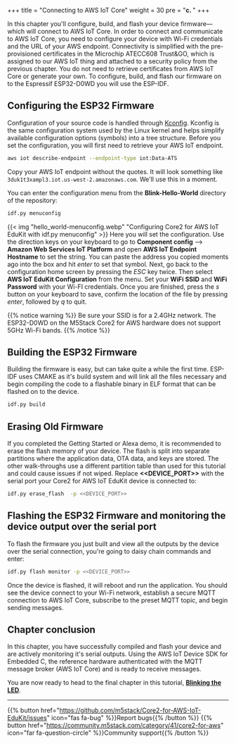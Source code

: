 +++
title = "Connecting to AWS IoT Core"
weight = 30
pre = "<b>c. </b>"
+++

In this chapter you'll configure, build, and flash your device firmware—which will connect to AWS IoT Core. In order to connect and communicate to AWS IoT Core, you need to configure your device with Wi-Fi credentials and the URL of your AWS endpoint. Connectivity is simplified with the pre-provisioned certificates in the Microchip ATECC608 Trust&GO, which is assigned to our AWS IoT thing and attached to a security policy from the previous chapter. You do not need to retrieve certificates from AWS IoT Core or generate your own. To configure, build, and flash our firmware on to the Espressif ESP32-D0WD you will use the ESP-IDF.

## Configuring the ESP32 Firmware
Configuration of your source code is handled through [Kconfig](https://www.kernel.org/doc/html/latest/kbuild/kconfig-language.html). Kconfig is the same configuration system used by the Linux kernel and helps simplify available configuration options (symbols) into a tree structure. Before you set the configuration, you will first need to retrieve your AWS IoT endpoint.

```bash
aws iot describe-endpoint --endpoint-type iot:Data-ATS
```
Copy your AWS IoT endpoint without the quotes. It will look something like `3duk1t3xampl3.iot.us-west-2.amazonaws.com`. We'll use this in a moment.

You can enter the configuration menu from the **Blink-Hello-World** directory of the repository:
```bash
idf.py menuconfig
```
{{< img "hello_world-menuconfig.webp" "Configuring Core2 for AWS IoT EduKit with idf.py menuconfig" >}}
Here you will set the configuration. Use the direction keys on your keyboard to go to **Component config** --> **Amazon Web Services IoT Platform** and open **AWS IoT Endpoint Hostname** to set the string. You can paste the address you copied moments ago into the box and hit _enter_ to set that symbol. Next, go back to the configuration home screen by pressing the *ESC* key twice. Then select **AWS IoT EduKit Configuration** from the menu. Set your **WiFi SSID** and **WiFi Password** with your Wi-FI credentials. Once you are finished, press the *s* button on your keyboard to save, confirm the location of the file by pressing *enter*, followed by *q* to quit.

{{% notice warning %}}
Be sure your SSID is for a 2.4GHz network. The ESP32-D0WD on the M5Stack Core2 for AWS hardware does not support 5GHz Wi-Fi bands.
{{% /notice %}}

## Building the ESP32 Firmware
Building the firmware is easy, but can take quite a while the first time. ESP-IDF uses CMAKE as it's build system and will link all the files necessary and begin compiling the code to a flashable binary in ELF format that can be flashed on to the device.
```bash
idf.py build
```

## Erasing Old Firmware
If you completed the Getting Started or Alexa demo, it is recommended to erase the flash memory of your device. The flash is split into separate partitions where the application data, OTA data, and keys are stored. The other walk-throughs use a different partition table than used for this tutorial and could cause issues if not wiped. Replace **<<DEVICE_PORT>>** with the serial port your Core2 for AWS IoT EduKit device is connected to:
```bash
idf.py erase_flash  -p <<DEVICE_PORT>>
```

## Flashing the ESP32 Firmware and monitoring the device output over the serial port
To flash the firmware you just built and view all the outputs by the device over the serial connection, you're going to daisy chain commands and enter:
```bash
idf.py flash monitor -p <<DEVICE_PORT>>
```
Once the device is flashed, it will reboot and run the application. You should see the device connect to your Wi-Fi network, establish a secure MQTT connection to AWS IoT Core, subscribe to the preset MQTT topic, and begin sending messages.

## Chapter conclusion
In this chapter, you have successfully compiled and flash your device and are actively monitoring it's serial outputs. Using the AWS IoT Device SDK for Embedded C, the reference hardware authenticated with the MQTT message broker (AWS IoT Core) and is ready to receive messages.

You are now ready to head to the final chapter in this tutorial, [**Blinking the LED**](/en/blinky-hello-world/blinking-the-leds.html).

---
{{% button href="https://github.com/m5stack/Core2-for-AWS-IoT-EduKit/issues" icon="fas fa-bug" %}}Report bugs{{% /button %}} {{% button href="https://community.m5stack.com/category/41/core2-for-aws" icon="far fa-question-circle" %}}Community support{{% /button %}}